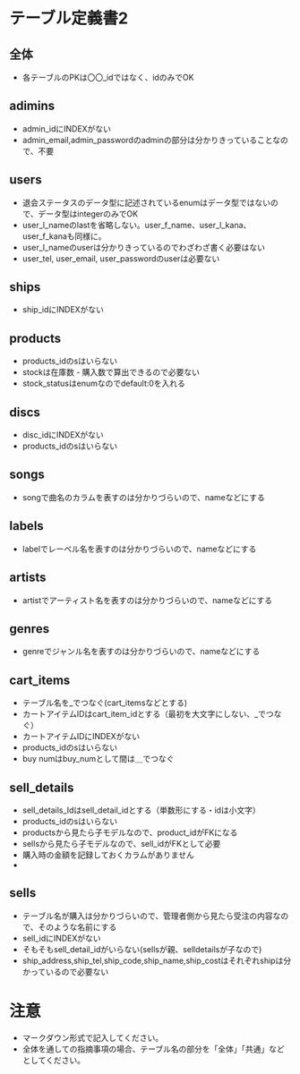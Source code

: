 # テーブル定義書2
## 全体
- 各テーブルのPKは〇〇_idではなく、idのみでOK

## adimins
- admin_idにINDEXがない
- admin_email,admin_passwordのadminの部分は分かりきっていることなので、不要

## users
- 退会ステータスのデータ型に記述されているenumはデータ型ではないので、データ型はintegerのみでOK
- user_l_nameのlastを省略しない。user_f_name、user_l_kana、user_f_kanaも同様に。
- user_l_nameのuserは分かりきっているのでわざわざ書く必要はない
- user_tel, user_email, user_passwordのuserは必要ない

## ships
- ship_idにINDEXがない

## products
- products_idのsはいらない
- stockは在庫数 - 購入数で算出できるので必要ない
- stock_statusはenumなのでdefault:0を入れる

## discs
- disc_idにINDEXがない
- products_idのsはいらない

## songs
- songで曲名のカラムを表すのは分かりづらいので、nameなどにする

## labels
- labelでレーベル名を表すのは分かりづらいので、nameなどにする

## artists
- artistでアーティスト名を表すのは分かりづらいので、nameなどにする

## genres
- genreでジャンル名を表すのは分かりづらいので、nameなどにする

## cart_items
- テーブル名を_でつなぐ(cart_itemsなどとする)
- カートアイテムIDはcart_item_idとする（最初を大文字にしない、_でつなぐ）
- カートアイテムIDにINDEXがない
- products_idのsはいらない
- buy numはbuy_numとして間は＿でつなぐ

## sell_details
- sell_details_Idはsell_detail_idとする（単数形にする・idは小文字）
- products_idのsはいらない
- productsから見たら子モデルなので、product_idがFKになる
- sellsから見たら子モデルなので、sell_idがFKとして必要
- 購入時の金額を記録しておくカラムがありません
- 

## sells
- テーブル名が購入は分かりづらいので、管理者側から見たら受注の内容なので、そのような名前にする
- sell_idにINDEXがない
- そもそもsell_detail_idがいらない(sellsが親、selldetailsが子なので)
- ship_address,ship_tel,ship_code,ship_name,ship_costはそれぞれshipは分かっているので必要ない


# 注意
* マークダウン形式で記入してください。
* 全体を通しての指摘事項の場合、テーブル名の部分を「全体」「共通」などとしてください。
